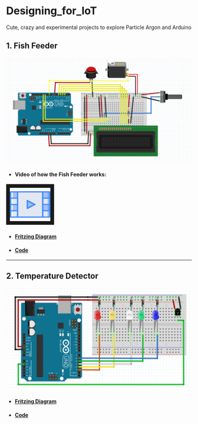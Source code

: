 # Designing_for_IoT
Cute, crazy and experimental projects to explore Particle Argon and Arduino 

## 1. Fish Feeder
![alt text](https://github.com/Harshikerfuffle/Designing_for_IoT/blob/master/Images/FishFeeder%20Diagram.png "circuit diagram made in Fritzing")

* #### Video of how the Fish Feeder works: <br>
<a href="https://www.youtube.com/watch?v=Fo7VtlqBh68&t=3s" target="_blank"><img src="https://github.com/Harshikerfuffle/Designing_for_IoT/blob/master/Images/video-player.png" 
alt="Video of the Fish Feeder" width="110" height="90" border="10" /></a>

* #### [Fritzing Diagram](https://github.com/Harshikerfuffle/Designing_for_IoT/blob/master/Images/FishFeeder.fzz)
* #### [Code](https://github.com/Harshikerfuffle/Designing_for_IoT/blob/master/FishFeeder.ino)
---

## 2. Temperature Detector
![alt text](https://github.com/Harshikerfuffle/Designing_for_IoT/blob/master/Images/tempDetector.png "circuit diagram made in Fritzing")
* #### [Fritzing Diagram](https://github.com/Harshikerfuffle/Designing_for_IoT/blob/master/Images/tempDetector.fzz)
* #### [Code](https://github.com/Harshikerfuffle/Designing_for_IoT/blob/master/temperature_sensing.ino)
